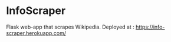 # InfoScraper
Flask web-app that scrapes Wikipedia.
Deployed at : https://info-scraper.herokuapp.com/
